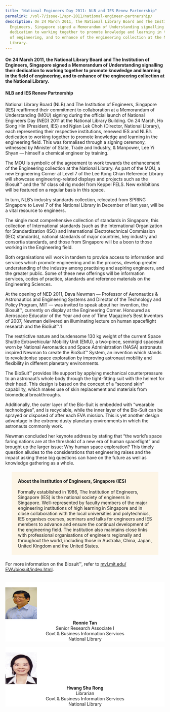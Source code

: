 ```yaml
---
title: "National Engineers Day 2011: NLB and IES Renew Partnership"
permalink: /vol-7/issue-1/apr-2011/national-engineer-partnership/
description: On 24 March 2011, the National Library Board and The Institution of
  Engineers, Singapore signed a Memorandum of Understanding signalling their
  dedication to working together to promote knowledge and learning in the field
  of engineering, and to enhance of the engineering collection at the National
  Library.
---
```

#### On 24 March 2011, the National Library Board and The Institution of Engineers, Singapore signed a Memorandum of Understanding signalling their dedication to working together to promote knowledge and learning in the field of engineering, and to enhance of the engineering collection at the National Library.

#### **NLB and IES Renew Partnership**

National Library Board (NLB) and The Institution of Engineers, Singapore (IES) reaffirmed their commitment to collaboration at a Memorandum of Understanding (MOU) signing during the official launch of National Engineers Day (NED) 2011 at the National Library Building. On 24 March, Ho Siong Hin (President, IES) and Ngian Lek Choh (Director, National Library), each representing their respective institutions, renewed IES and NLB’s dedication to working together to promote knowledge and learning in the engineering field. This was formalised through a signing ceremony, witnessed by Minister of State, Trade and Industry, & Manpower, Lee Yi Shyan — himself a chemical engineer by training.

The MOU is symbolic of the agreement to work towards the enhancement of the Engineering collection at the National Library. As part of the MOU, a new Engineering Corner at Level 7 of the Lee Kong Chian Reference Library will showcase engineering-related displays and projects such as the Biosuit™ and the ‘N’ class oil rig model from Keppel FELS. New exhibitions will be featured on a regular basis in this space.

In turn, NLB’s industry standards collection, relocated from SPRING Singapore to Level 7 of the National Library in December of last year, will be a vital resource to engineers.

The single most comprehensive collection of standards in Singapore, this collection of International standards (such as the International Organization for Standardization (ISO) and International Electrotechnical Commission (IEC) standards), national standards of major countries, key industry and consortia standards, and those from Singapore will be a boon to those working in the Engineering field.

Both organisations will work in tandem to provide access to information and services which promote engineering and in the process, develop greater understanding of the industry among practising and aspiring engineers, and the greater public. Some of these new offerings will be information services, codes of practice, standards and reference materials on the Engineering Sciences.

At the opening of NED 2011, Dava Newman — Professor of Aeronautics & Astronautics and Engineering Systems and Director of the Technology and Policy Program, MIT — was invited to speak about her invention, the Biosuit™, currently on display at the Engineering Corner. Honoured as Aerospace Educator of the Year and one of Time Magazine’s Best Inventors of 2007, Newman delivered an illuminating lecture on human spaceflight research and the BioSuit™.1

The restrictive nature and burdensome 130 kg weight of the current Space Shuttle Extravehicular Mobility Unit (EMU), a two-piece, semirigid spacesuit worn by National Aeronautics and Space Administration (NASA) astronauts inspired Newman to create the BioSuit™ System, an invention which stands to revolutionise space exploration by improving astronaut mobility and flexibility in different planetary environments.

The BioSuit™ provides life support by applying mechanical counterpressure to an astronaut’s whole body through the tight-fitting suit with the helmet for their head. This design is based on the concept of a “second skin” capability, which makes use of skin replacement and materials from biomedical breakthroughs.

Additionally, the outer layer of the Bio-Suit is embedded with “wearable technologies”, and is recyclable, while the inner layer of the Bio-Suit can be sprayed or disposed of after each EVA mission. This is yet another design advantage in the extreme dusty planetary environments in which the astronauts commonly work.

Newman concluded her keynote address by stating that “the world’s space faring nations are at the threshold of a new era of human spaceflight” and brought up the larger issue: Why human space exploration? This timely question alludes to the considerations that engineering raises and the impact asking these big questions can have on the future as well as knowledge gathering as a whole.

<div style="background-colour: #fdf5e6; padding: 20px; margin: 20px; background:#fdf5e6"> <b>About the Institution of Engineers, Singapore (IES)</b><br><br>
Formally established in 1986, The Institution of Engineers, Singapore (IES) is the national society of engineers in Singapore. Well-represented by faculty members of the major engineering institutions of high learning in Singapore and in close collaboration with the local universities and polytechnics, IES organises courses, seminars and talks for engineers and IES members to advance and ensure the continual development of the engineering field. The institution also maintains close links with professional organisations of engineers regionally and throughout the world, including those in Australia, China, Japan, United Kingdom and the United States.</div>

For more information on the Biosuit™, refer to <a href="mvl.mit.edu/ EVA/biosuit/index.html">mvl.mit.edu/ EVA/biosuit/index.html</a>. </div>

<br>
<div style="background-color: white;">
<br/>
<img src="/images/Authors/Ronnie.jpg" style="width: 100px; height: 100px;"/>
  <center><b>Ronnie Tan</b> <br>Senior Research Associate I <br>Govt & Business Information Services<br> National Library </center></div>

<br>
<div style="background-color: white;">
<br/>
<img src="/images/Authors/shu%20rong.jpg" style="width: 100px; height: 100px;"/>
<center><b>Hwang Shu Rong</b><br>Librarian<br> Govt & Business Information Services<br> National Library</center></div>


